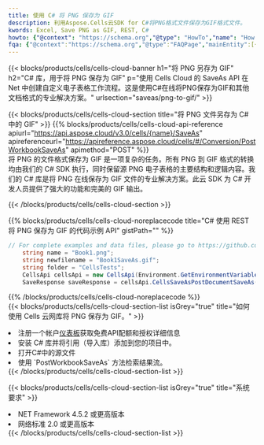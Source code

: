 ```yaml
---
title: 使用 C# 将 PNG 保存为 GIF
description: 利用Aspose.Cells云SDK for C#将PNG格式文件保存为GIF格式文件。
kwords: Excel, Save PNG as GIF, REST, C#
howto: {"@context": "https://schema.org","@type": "HowTo","name": "How to save PNG as GIF using the Cells Cloud Net library.","description": "How to save PNG as GIF using the Cells Cloud Net library.","image": {"@type": "ImageObject"},"url": "/net/saveas/png-to-gif/","step": [{ "@type": "HowToStep","name": "How to save PNG as GIF using the Cells Cloud Net library. step 1", "image": {"@type": "ImageObject",},"url": "/net/saveas/png-to-gif/","text": "Register an account at <a href='https://dashboard.aspose.cloud/'>Dashboard</a> to get free API quota & authorization details",},{ "@type": "HowToStep","name": "How to save PNG as GIF using the Cells Cloud Net library. step 1", "image": {"@type": "ImageObject",},"url": "/net/saveas/png-to-gif/","text": "Install C# library and add the reference (import the library) to your project.",},{ "@type": "HowToStep","name": "How to save PNG as GIF using the Cells Cloud Net library. step 1", "image": {"@type": "ImageObject",},"url": "/net/saveas/png-to-gif/","text": "Open the source file in C#",},{ "@type": "HowToStep","name": "How to save PNG as GIF using the Cells Cloud Net library. step 1", "image": {"@type": "ImageObject",},"url": "/net/saveas/png-to-gif/","text": "Use the `PostWorkbookSaveAs` method to retrieve the resulting stream.",}, ],"supply": {"@type": "HowToSupply","name": "document"},"tool": [{"@type": "HowToTool","name": "Visual Studio, Visual Studio Code, Rider"},{"@type": "HowToTool","name": "Aspose Cells"}],"totalTime": "PT6M"}
fqa: {"@context":"https://schema.org","@type":"FAQPage","mainEntity":[{"@type":"Question","name":"Why save file as other formats file in C# using REST API?","acceptedAnswer":{"@type":"Answer","text":"Documents are encoded in many ways, and some files may be incompatible with the software you use. To open and read such files, just save them as appropriate file formats.<br/><ol><li>Install .NET SDK and add the reference (import the library) to your project.</li><li>Open the source file in C# using REST API.</li><li>Call the PostWorkbookSaveAsRequest() method, passing an output filename with required extension.</li><li>Get the result of save as a separate file.</li></ol>"}},{"@type":"Question","name":"What file formats can I save as with your C# library?","acceptedAnswer":{"@type":"Answer","text":"We support a variety of file formats for conversion using .NET library, including XLSX, Excel, xls , PDF, CSV, HTML, Markdown, XML, PNG, JPG, TIFF, Json, TXT and many more."}},{"@type":"Question","name":"What is the maximum allowed file size for conversion using this .NET library?","acceptedAnswer":{"@type":"Answer","text":"There are no file size limits for format conversions using .NET library."}}]}
---
```

{{< blocks/products/cells/cells-cloud-banner h1="将 PNG 另存为 GIF" h2="C# 库，用于将 PNG 保存为 GIF" p="使用 Cells Cloud 的 SaveAs API 在 Net 中创建自定义电子表格工作流程。这是使用C#在线将PNG保存为GIF和其他文档格式的专业解决方案。" urlsection="saveas/png-to-gif/" >}}

{{< blocks/products/cells/cells-cloud-section title="将 PNG 文件另存为 C# 中的 GIF" >}}
{{% blocks/products/cells/cells-cloud-api-reference apiurl="https://api.aspose.cloud/v3.0/cells/{name}/SaveAs" apireferenceurl="https://apireference.aspose.cloud/cells/#/Conversion/PostWorkbookSaveAs" apimethod="POST" %}}
<br/>
将 PNG 的文件格式保存为 GIF 是一项复杂的任务。所有 PNG 到 GIF 格式的转换均由我们的 C# SDK 执行，同时保留源 PNG 电子表格的主要结构和逻辑内容。我们的 C# 库是将 PNG 在线保存为 GIF 文件的专业解决方案。此云 SDK 为 C# 开发人员提供了强大的功能和完美的 GIF 输出。

{{< /blocks/products/cells/cells-cloud-section >}}

{{% blocks/products/cells/cells-cloud-noreplacecode title="C# 使用 REST 将 PNG 保存为 GIF 的代码示例 API" gistPath="" %}}
  
```cs
// For complete examples and data files, please go to https://github.com/aspose-cells-cloud/aspose-cells-cloud-dotnet/
    string name = "Book1.png";
    string newfilename = "Book1SaveAs.gif";
    string folder = "CellsTests";
    CellsApi cellsApi = new CellsApi(Environment.GetEnvironmentVariable("ProductClientId"), Environment.GetEnvironmentVariable("ProductClientSecret"));
    SaveResponse saveResponse = cellsApi.CellsSaveAsPostDocumentSaveAs(name, null, newfilename, null,null,folder);
```
  
{{% /blocks/products/cells/cells-cloud-noreplacecode %}}
<br/>
{{< blocks/products/cells/cells-cloud-section-list isGrey="true" title="如何使用 Cells 云网库将 PNG 保存为 GIF。" >}}
<li>注册一个帐户<a href="https://dashboard.aspose.cloud/">仪表板</a>获取免费API配额和授权详细信息</li>
<li>安装 C# 库并将引用（导入库）添加到您的项目中。</li>
<li>打开C#中的源文件</li>
<li>使用 `PostWorkbookSaveAs` 方法检索结果流。</li>
{{< /blocks/products/cells/cells-cloud-section-list >}}

{{< blocks/products/cells/cells-cloud-section-list isGrey="true" title="系统要求" >}}
<li>NET Framework 4.5.2 或更高版本</li>
<li>网络标准 2.0 或更高版本</li>
{{< /blocks/products/cells/cells-cloud-section-list >}}
